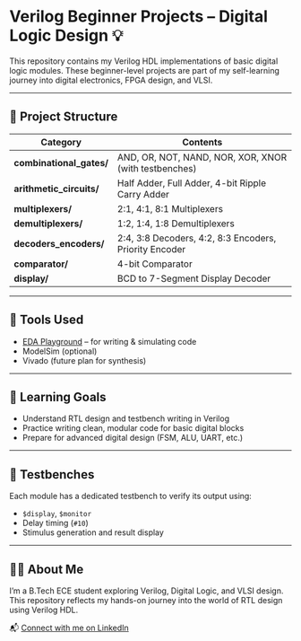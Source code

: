 # Verilog Beginner Projects – Digital Logic Design 💡

This repository contains my Verilog HDL implementations of basic digital logic modules. These beginner-level projects are part of my self-learning journey into digital electronics, FPGA design, and VLSI.

---

## 📁 Project Structure

| Category              | Contents                                                  |
|-----------------------|-----------------------------------------------------------|
| **combinational_gates/**   | AND, OR, NOT, NAND, NOR, XOR, XNOR (with testbenches)     |
| **arithmetic_circuits/**   | Half Adder, Full Adder, 4-bit Ripple Carry Adder          |
| **multiplexers/**          | 2:1, 4:1, 8:1 Multiplexers                               |
| **demultiplexers/**        | 1:2, 1:4, 1:8 Demultiplexers                             |
| **decoders_encoders/**     | 2:4, 3:8 Decoders, 4:2, 8:3 Encoders, Priority Encoder    |
| **comparator/**            | 4-bit Comparator                                         |
| **display/**               | BCD to 7-Segment Display Decoder                         |

---

## 🔧 Tools Used

- [EDA Playground](https://edaplayground.com/) – for writing & simulating code  
- ModelSim (optional)  
- Vivado (future plan for synthesis)

---

## 📌 Learning Goals

- Understand RTL design and testbench writing in Verilog  
- Practice writing clean, modular code for basic digital blocks  
- Prepare for advanced digital design (FSM, ALU, UART, etc.)

---

## 🧪 Testbenches

Each module has a dedicated testbench to verify its output using:
- `$display`, `$monitor`
- Delay timing (`#10`)
- Stimulus generation and result display

---

## 👩‍💻 About Me

I’m a B.Tech ECE student exploring Verilog, Digital Logic, and VLSI design.  
This repository reflects my hands-on journey into the world of RTL design using Verilog HDL.

📬 [Connect with me on LinkedIn](https://www.linkedin.com/in/Linkedin.com/in/navya-pradeep)  
